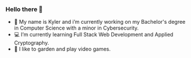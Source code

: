 ### Hello there 👋

<!--
**vulpescorvums/vulpescorvums** is a ✨ _special_ ✨ repository because its `README.md` (this file) appears on your GitHub profile.

Here are some ideas to get you started:-->

- 🏫 My name is Kyler and i’m currently working on my Bachelor's degree in Computer Science with a minor in Cybersecurity.
- 💻 I’m currently learning Full Stack Web Development and Applied Cryptography.
- 🌱 I like to garden and play video games.

